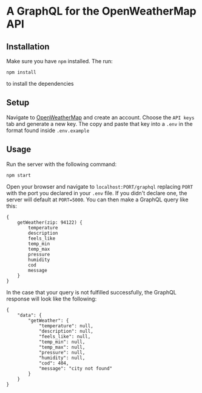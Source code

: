 # A GraphQL for the OpenWeatherMap API

## Installation

Make sure you have `npm` installed. The run:

```
npm install
```
to install the dependencies

## Setup

Navigate to [OpenWeatherMap](https://openweathermap.org) and create an account. Choose the `API keys` tab and generate a new key. The copy and paste that key into a `.env` in the format found inside `.env.example`

## Usage

Run the server with the following command:
```
npm start
```

Open your browser and navigate to `localhost:PORT/graphql` replacing `PORT` with the port you declared in your `.env` file. If you didn't declare one, the server will default at `PORT=5000`.
You can then make a GraphQL query like this:

```
{
    getWeather(zip: 94122) {
        temperature
        description
        feels_like
        temp_min
        temp_max
        pressure
        humidity
        cod
        message
    }
}
```

In the case that your query is not fulfilled successfully, the GraphQL response will look like the following:
```
{
    "data": {
        "getWeather": {
            "temperature": null,
            "description": null,
            "feels_like": null,
            "temp_min": null,
            "temp_max": null,
            "pressure": null,
            "humidity": null,
            "cod": 404,
            "message": "city not found"
        }
    }
}

```
